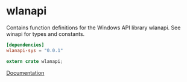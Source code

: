 # wlanapi #
Contains function definitions for the Windows API library wlanapi. See winapi for types and constants.

```toml
[dependencies]
wlanapi-sys = "0.0.1"
```

```rust
extern crate wlanapi;
```

[Documentation](https://retep998.github.io/doc/wlanapi/)
